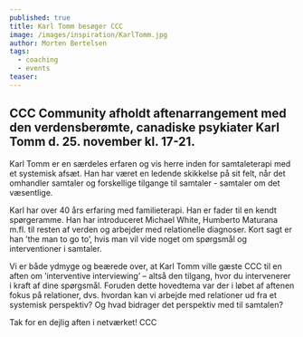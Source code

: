 ```yaml
---
published: true
title: Karl Tomm besøger CCC
image: /images/inspiration/KarlTomm.jpg
author: Morten Bertelsen
tags:
  - coaching
  - events
teaser:
---
```

## CCC Community afholdt aftenarrangement med den verdensberømte, canadiske psykiater Karl Tomm d. 25. november kl. 17-21. 

Karl Tomm er en særdeles erfaren og vis herre inden for samtaleterapi med et systemisk afsæt. Han har været en ledende skikkelse på sit felt, når det omhandler samtaler og forskellige tilgange til samtaler - samtaler om det væsentlige. 

Karl har over 40 års erfaring med familieterapi. Han er fader til en kendt spørgeramme. Han har introduceret Michael White, Humberto Maturana m.fl. til resten af verden og arbejder med relationelle diagnoser. Kort sagt er han ’the man to go to’, hvis man vil vide noget om spørgsmål og interventioner i samtaler.  
 
Vi er både ydmyge og beærede over, at Karl Tomm ville gæste CCC til en aften om ’interventive interviewing’ – altså den tilgang, hvor du intervenerer i kraft af dine spørgsmål. Foruden dette hovedtema var der i løbet af aftenen fokus på relationer, dvs. hvordan kan vi arbejde med relationer ud fra et systemisk perspektiv? Og hvad bidrager det perspektiv med til samtalen?

Tak for en dejlig aften i netværket!
CCC